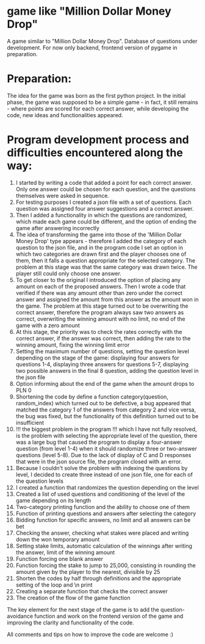 # game like "Million Dollar Money Drop"
A game similar to "Million Dollar Money Drop". Database of questions under development. For now only backend, frontend version of pygame in preparation.

# Preparation:
The idea for the game was born as the first python project.
In the initial phase, the game was supposed to be a simple game - in fact, it still remains - where points are scored for each correct answer, while developing the code, new ideas and functionalities appeared.

# Program development process and difficulties encountered along the way:
1. I started by writing a code that added a point for each correct answer. Only one answer could be chosen for each question, and the questions themselves were asked in sequence.
2. For testing purposes I created a json file with a set of questions. Each question was assigned four answer suggestions and a correct answer.
3. Then I added a functionality in which the questions are randomized, which made each game could be different, and the option of ending the game after answering incorrectly
4. The idea of transforming the game into those of the 'Million Dollar Money Drop' type appears - therefore I added the category of each question to the json file, and in the program code I set an option in which two categories are drawn first and the player chooses one of them, then it falls a question appropriate for the selected category. The problem at this stage was that the same category was drawn twice. The player still could only choose one answer.
5. To get closer to the original I introduced the option of placing any amount on each of the proposed answers. Then I wrote a code that verified if there was any amount other than zero under the correct answer and assigned the amount from this answer as the amount won in the game. The problem at this stage turned out to be overwriting the correct answer, therefore the program always saw two answers as correct, overwriting the winning amount with no limit, no end of the game with a zero amount
6. At this stage, the priority was to check the rates correctly with the correct answer, if the answer was correct, then adding the rate to the winning amount, fixing the winning limit error
7. Setting the maximum number of questions, setting the question level depending on the stage of the game: displaying four answers for questions 1-4, displaying three answers for questions 5-7, displaying two possible answers in the final 8 question, adding the question level in the json file
8. Option informing about the end of the game when the amount drops to PLN 0
9. Shortening the code by define a function category(question, random_index) which turned out to be defective, a bug appeared that matched the category 1 of the answers from category 2 and vice versa, the bug was fixed, but the functionality of this definition turned out to be insufficient
10. !!! the biggest problem in the program !!! which I have not fully resolved, is the problem with selecting the appropriate level of the question, there was a large bug that caused the program to display a four-answer question (from level 1-4) when it should randomize three or two-answer questions (level 5-8). Due to the lack of display of C and D responses that were in the json source file, the program closed with an error.
11. Because I couldn't solve the problem with indexing the questions by level, I decided to create three instead of one json file, one for each of the question levels
12. I created a function that randomizes the question depending on the level
13. Created a list of used questions and conditioning of the level of the game depending on its length
14. Two-category printing function and the ability to choose one of them
15. Function of printing questions and answers after selecting the category
16. Bidding function for specific answers, no limit and all answers can be bet
17. Checking the answer, checking what stakes were placed and writing down the won temporary amount
18. Setting stake limits, automatic calculation of the winnings after writing the answer, limit of the winning amount
19. Function forcing one blank answer
20. Function forcing the stake to jump to 25,000, consisting in rounding the amount given by the player to the nearest, divisible by 25
21. Shorten the codes by half through definitions and the appropriate setting of the loop and \n print
22. Creating a separate function that checks the correct answer
23. The creation of the flow of the game function

The key element for the next stage of the game is to add the question-avoidance function and work on the frontend version of the game and improving the clarity and functionality of the code.

All comments and tips on how to improve the code are welcome :) 
